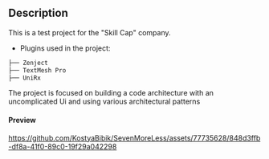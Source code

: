 ## Description

This is a test project for the "Skill Cap" company.

- Plugins used in the project:
```bash
├── Zenject                  
├── TextMesh Pro          
├── UniRx               
```
 
The project is focused on building a code architecture with an uncomplicated Ui and using various architectural patterns



#### Preview

https://github.com/KostyaBibik/SevenMoreLess/assets/77735628/848d3ffb-df8a-41f0-89c0-19f29a042298


